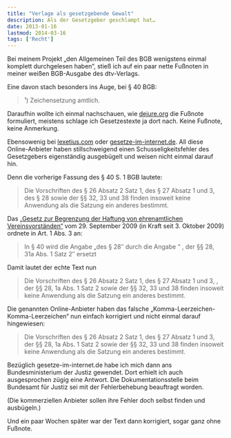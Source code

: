 ```yaml
---
title: "Verlage als gesetzgebende Gewalt"
description: Als der Gesetzgeber geschlampt hat…
date: 2013-01-16
lastmod: 2014-03-16
tags: ['Recht']
---
```

Bei meinem Projekt „den Allgemeinen Teil des BGB wenigstens einmal komplett durchgelesen haben“, stieß ich auf ein paar nette Fußnoten in meiner weißen BGB-Ausgabe des dtv-Verlags.

Eine davon stach besonders ins Auge, bei § 40 BGB:

> ¹) Zeichensetzung amtlich.

Daraufhin wollte ich einmal nachschauen, wie [dejure.org](http://dejure.org/gesetze/BGB/40.html) die Fußnote formuliert, meistens schlage ich Gesetzestexte ja dort nach. Keine Fußnote, keine Anmerkung.

Ebensowenig bei [lexetius.com](http://lexetius.com/) oder [gesetze-im-internet.de](https://www.gesetze-im-internet.de/). All diese Online-Anbieter haben stillschweigend einen Schusseligkeitsfehler des Gesetzgebers eigenständig ausgebügelt und weisen nicht einmal darauf hin.

Denn die vorherige Fassung des § 40 S. 1 BGB lautete:

> Die Vorschriften des § 26 Absatz 2 Satz 1, des § 27 Absatz 1 und 3, des § 28 sowie der §§ 32, 33 und 38 finden insoweit keine Anwendung als die Satzung ein anderes bestimmt.

Das [„Gesetz zur Begrenzung der Haftung von ehrenamtlichen Vereinsvorständen“](http://www.bgbl.de/Xaver/start.xav?startbk=Bundesanzeiger_BGBl&start=//*%5B@attr_id=%27bgbl109s3161.pdf%27%5D) vom 29. September 2009 (in Kraft seit 3. Oktober 2009) ordnete in Art. 1 Abs. 3 an:

> In § 40 wird die Angabe „des § 28″ durch die Angabe “ , der §§ 28, 31a Abs. 1 Satz 2″ ersetzt

Damit lautet der echte Text nun

> Die Vorschriften des § 26 Absatz 2 Satz 1, des § 27 Absatz 1 und 3, , der §§ 28, 1a Abs. 1 Satz 2 sowie der §§ 32, 33 und 38 finden insoweit keine Anwendung als die Satzung ein anderes bestimmt.

Die genannten Online-Anbieter haben das falsche „Komma-Leerzeichen-Komma-Leerzeichen“ nun einfach korrigiert und nicht einmal darauf hingewiesen:

> Die Vorschriften des § 26 Absatz 2 Satz 1, des § 27 Absatz 1 und 3, der §§ 28, 1a Abs. 1 Satz 2 sowie der §§ 32, 33 und 38 finden insoweit keine Anwendung als die Satzung ein anderes bestimmt.

Bezüglich gesetze-im-internet.de habe ich mich dann ans Bundesministerium der Justiz gewendet. Dort erhielt ich auch ausgesprochen zügig eine Antwort. Die Dokumentationsstelle beim Bundesamt für Justiz sei mit der Fehlerbehebung beauftragt worden.

(Die kommerziellen Anbieter sollen ihre Fehler doch selbst finden und ausbügeln.)

Und ein paar Wochen später war der Text dann korrigiert, sogar ganz ohne Fußnote.
